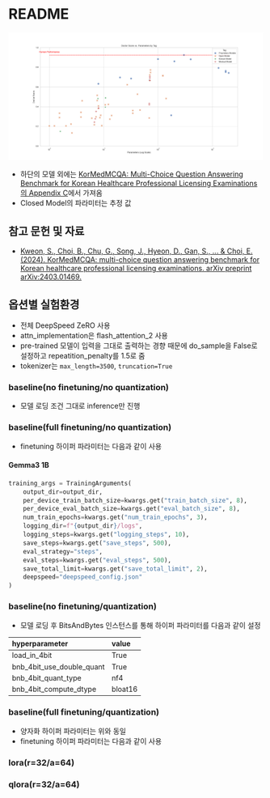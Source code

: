 # README

![The Result of Experiments](result.png)

- 하단의 모델 외에는 [KorMedMCQA: Multi-Choice Question Answering Benchmark for Korean Healthcare Professional Licensing Examinations의 Appendix C](https://doi.org/10.48550/arXiv.2403.01469)에서 가져옴
- Closed Model의 파라미터는 추정 값

## 참고 문헌 및 자료

- [Kweon, S., Choi, B., Chu, G., Song, J., Hyeon, D., Gan, S., ... & Choi, E. (2024). KorMedMCQA: multi-choice question answering benchmark for Korean healthcare professional licensing examinations. arXiv preprint arXiv:2403.01469.](https://doi.org/10.48550/arXiv.2403.01469)

## 옵션별 실험환경

- 전체 DeepSpeed ZeRO 사용
- attn_implementation은 flash_attention_2 사용
- pre-trained 모델이 입력을 그대로 출력하는 경향 때문에 do_sample을 False로 설정하고 repeatition_penalty를 1.5로 줌
- tokenizer는 `max_length=3500`, `truncation=True`

### baseline(no finetuning/no quantization)

- 모델 로딩 조건 그대로 inference만 진행

### baseline(full finetuning/no quantization)

- finetuning 하이퍼 파라미터는 다음과 같이 사용

#### Gemma3 1B

```python
training_args = TrainingArguments(
    output_dir=output_dir,  
    per_device_train_batch_size=kwargs.get("train_batch_size", 8),
    per_device_eval_batch_size=kwargs.get("eval_batch_size", 8),
    num_train_epochs=kwargs.get("num_train_epochs", 3),
    logging_dir=f"{output_dir}/logs",
    logging_steps=kwargs.get("logging_steps", 10),
    save_steps=kwargs.get("save_steps", 500),
    eval_strategy="steps",
    eval_steps=kwargs.get("eval_steps", 500),
    save_total_limit=kwargs.get("save_total_limit", 2),
    deepspeed="deepspeed_config.json"
)
```

### baseline(no finetuning/quantization)

- 모델 로딩 후 BitsAndBytes 인스턴스를 통해 하이퍼 파라미터를 다음과 같이 설정

|hyperparameter|value|
|:--|:--|
|load_in_4bit|True|
|bnb_4bit_use_double_quant|True|
|bnb_4bit_quant_type|nf4|
|bnb_4bit_compute_dtype|bloat16|

### baseline(full finetuning/quantization)

- 양자화 하이퍼 파라미터는 위와 동일
- finetuning 하이퍼 파라미터는 다음과 같이 사용

### lora(r=32/a=64)

### qlora(r=32/a=64)
